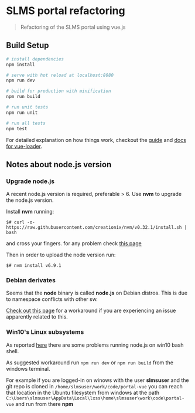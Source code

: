 # SLMS portal refactoring

> Refactoring of the SLMS portal using vue.js

## Build Setup

``` bash
# install dependencies
npm install

# serve with hot reload at localhost:8080
npm run dev

# build for production with minification
npm run build

# run unit tests
npm run unit

# run all tests
npm test
```

For detailed explanation on how things work, checkout the [guide](http://vuejs-templates.github.io/webpack/) and [docs for vue-loader](http://vuejs.github.io/vue-loader).

## Notes about node.js version

### Upgrade node.js
A recent node.js version is required, preferable > 6.
Use **nvm** to upgrade the node.js version.

Install **nvm** running:

`$# curl -o- https://raw.githubusercontent.com/creationix/nvm/v0.32.1/install.sh | bash`

and cross your fingers. for any problem check [this page](https://github.com/creationix/nvm/blob/master/README.markdown#installation)

Then in order to upload the node version run:

`$# nvm install v6.9.1`

### Debian derivates
Seems that the **node** binary is called **node.js** on Debian distros. This is due to namespace conflicts with other sw.

[Check out this page](http://stackoverflow.com/questions/21168141/cannot-install-packages-using-node-package-manager-in-ubuntu) for a workaround if you are experiencing an issue apparently related to this.

### Win10's Linux subsystems
As reported [here](https://cjibo.com/2016/10/11/bash-on-windows-is-beta/) there are some problems running node.js on win10 
bash shell.

As suggested workaround run `npm run dev` or `npm run build` from the windows terminal.

For example if you are logged-in on winows with the user **slmsuser** and the git repo is cloned in `/home/slmsuser/work/code/portal-vue` you can reach that location in the Ubuntu filesystem from windows at the path `C:\Users\slmsuser\AppData\Local\lxss\home\slmsuser\work\code\portal-vue` and run from there **npm**





